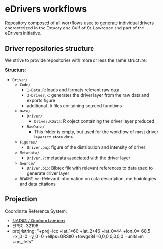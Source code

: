 # eDrivers workflows

Repository composed of all workflows used to generate individual drivers
characterized in the Estuary and Gulf of St. Lawrence and part of the eDrivers
initiative.

<!-- git submodule update --recursive --remote -->

## Driver repositories structure

We strive to provide repositories with more or less the same structure:

**Structure**:


- `Driver/`
  - `Code/`
    - `1-Data.R`: loads and formats relevant raw data
    - `3-Driver.R`: generates the driver layer from the raw data and exports figure
    - additional `.R` files containing sourced functions
  - `Data/`
    - `Driver/`
      - `Driver.RData`: R object containing the driver layer produced
    - `RawData/`
      - This folder is empty, but used for the workflow of most driver layers to store data
  - `Figures/`
    - `Driver.png`: figure of the distribution and intensity of driver
  - `Metadata/`
    - `Driver.?`: metadata associated with the driver layer
  - `Source/`
    - `Driver.bib`: Bibtex file with relevant references to data used to generate driver layer
  - `README.md`: Relevant information on data description, methodologies and data citations

## Projection

Coordinate Reference System:

- [NAD83 / Quebec Lambert](https://epsg.io/32198)
- EPSG: 32198
- proj4string: "+proj=lcc +lat_1=60 +lat_2=46 +lat_0=44 +lon_0=-68.5 +x_0=0 +y_0=0 +ellps=GRS80 +towgs84=0,0,0,0,0,0,0 +units=m +no_defs"
